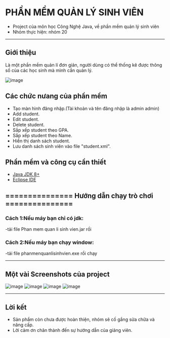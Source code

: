 # PHẦN MỀM QUẢN LÝ SINH VIÊN
* Project của môn học Công Nghệ Java, về phần mềm quản lý sinh viên
* Nhóm thực hiện: nhóm 20
***
## Giới thiệu

Là một phần mềm quản lí đơn giản, người dùng có thể thống kê được thông số của các học sinh mà mình cần quản lý.

![image](https://user-images.githubusercontent.com/115810437/235836524-709f1a0c-e05a-4635-91d0-9286ba2f9575.png)

## Các chức nưang của phần mềm 
* Tạo màn hình đăng nhập.(Tài khoản và tên đăng nhập là admin admin)
* Add student.
* Edit student.
* Delete student.
* Sắp xếp student theo GPA.
* Sắp xếp student theo Name.
* Hiển thị danh sách student.
* Lưu danh sách sinh viên vào file "student.xml".

## Phần mềm và công cụ cần thiết

* [Java JDK 8+](https://www.oracle.com/java/technologies/downloads/#jdk19-windows)
* [Eclipse IDE](https://www.eclipse.org/downloads/)

## =============== Hướng dẫn chạy trò chơi ===============
### Cách 1:Nếu máy bạn chỉ có jdk:
-tải file Phan mem quan li sinh vien.jar rồi 
### Cách 2:Nếu máy bạn chạy window:
-tải file phanmenquanlisinhvien.exe rồi chạy

***
## Một vài Screenshots của project
![image](https://user-images.githubusercontent.com/115810437/235838240-122fe728-e4f6-4fcf-ba5d-e626c7448984.png)
![image](https://user-images.githubusercontent.com/115810437/235838303-d1eeed5c-5b2d-44a0-b0f2-2af8ff43a447.png)
![image](https://user-images.githubusercontent.com/115810437/235838480-0510f1f7-1dd7-4582-85bf-0aa7f74d6021.png)
![image](https://user-images.githubusercontent.com/115810437/235838524-ab8c9c0f-aa41-476a-857e-c9c163c82506.png)
***
## Lời kết
* Sản phẩm còn chưa được hoàn thiện, nhóm sẽ cố gắng sửa chữa và nâng cấp.
* Lời cảm ơn chân thành đến sự hướng dẫn của giảng viên.
